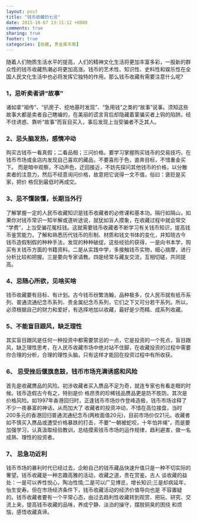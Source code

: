 ```yaml
---
layout: post
title: "钱币收藏的七忌"
date: 2015-10-07 13:11:12 +0800
comments: true
sharing: true
footer: true
categories: [收藏, 贵金属币章]
---
```


随着人们物质生活水平的提高，人们的精神文化生活将更加丰富多彩，一股新的群众性的钱币收藏热潮必将更加高涨。钱币的艺术性、知识性、史料性和娱乐性在全国人民文化生活中也必将发挥它独特的作用。那么钱币收藏有需要注意什么呢?

### 1，忌听卖者讲“故事”
诸如拿“祖传”、“扒房子、挖地基时发现”、“急用钱”之类的“故事”说事。须知这些故事大都是卖者自己瞎编的，在美丽的谎言背后却隐藏着蒙骗买者上钩的陷阱。经不住诱惑、靠听“故事”而盲目买入，事后发现上当受骗者不乏其人。

### 2、忌头脑发热，感情冲动
购买古钱币一看真假；二看品相；三问价格。要学习掌握购买钱币的交易技巧，在钱币市场或金店内发现自己喜欢的藏品，不要喜形于色，直奔目标，不惜重金买下。 而是暗中观察，不动声色，迂回接近，不妨先探问其他钱币的价格，以分散卖者的注意力，然后不经意询问价格，故意把它说得一文不值，俗曰：褒贬是买家，把价 格侃到最低时再成交。

### 3、忌不懂装懂，长期当外行
了解掌握一定的人民币收藏知识是钱币收藏者的必修课和基本功。隔行如隔山，如果你对钱币常识一知半解或道听途说，就犹如盲人摸象，在收藏过程中就会常交 “学费”，上当受骗花冤枉钱。这就需要钱币收藏者不断学习有关钱币知识，提高钱币鉴赏能力，了解和熟悉历代钱币的形制、材质和钱文书体的变化，并知晓古今 钱币造假制假的种种手法，发现的种种破绽。这些经验的获得，一是向书本学，购买有关钱币方面的书籍资料。二是从实践中学，多接触钱币实物，细心揣摩，进行 分析比较和把握。三是要向专家请教。四是经常与藏友交流，互相切磋，共同提高。

### 4、忌随心所欲，见啥买啥
钱币收藏要有目标、有计划。古今钱币纷繁浩翰，品种极多，仅人民币就有纸币系列、普通流通纪念币系列、贵金属纪念币系列，它们之下又可分若干系列。所以，必须根据自己的财力和爱好，有选择地加以收藏，最好是少而精、成系列收藏。

### 5、不能盲目跟风，缺乏理性
其实盲目跟风是任何一种投资中都需要禁忌的一点，它是投资的一个死点，盲目跟风，缺乏理性思考，在人民币收藏市场中绝对站不住脚，在收藏投资的过程中需要你合理的分析，合理的理性头脑，只有这样才能回在投资过程中有所收获。

### 6、 忌受挫后偃旗息鼓，钱币市场充满诱惑和风险
首先是收藏赝品的风险。初涉收藏者买入赝品不足为奇，就连专家也有看走眼的时候。钱币造假古今有之，特别是价 格昂贵的珍稀钱品赝品更是防不胜防。其次是价格风险。如1997年香港回归时，正逢钱币市场炒作登峰造极，钱币市场诠释了不少一夜暴富的神话，从而加大了 收藏者的投资冲动，不惜在高位接盘，当时200多元的香港回归普通流通纪念币(两枚面值20元)，目前市场价仅21元。收藏者如不慎买入赝品或遭受价格暴跌的打击，不要“一朝被蛇咬，十年怕井绳”，而是要加强学习，认真汲取经验教训，总结摸索钱币市场的运作规律，趋利避害，做一名成熟、理性的投资者。

### 7、 忌急功近利
钱币市场的暴利时代已经过去，企盼自己的钱币藏品快速升值只是一种不切实际的奢望。钱币收藏是一种志趣高雅的活动，收藏之道，贵在赏鉴。古人 谈收藏的益处：一是可以养性悦心，陶冶性情;二是可以广见博览，增长知识;三是却病延年，怡生安寿。但在市场经济条件下，钱币收藏活动的经济价值导向也是 不容置疑的。钱币收藏者要有一个平常心态，由过去趋利性收藏转到观赏、把玩、研究、交流上来，提高钱币收藏的品味，养成宁静、淡泊的操守，摆脱铜臭的困挠 和烦恼，感悟收藏真谛。

